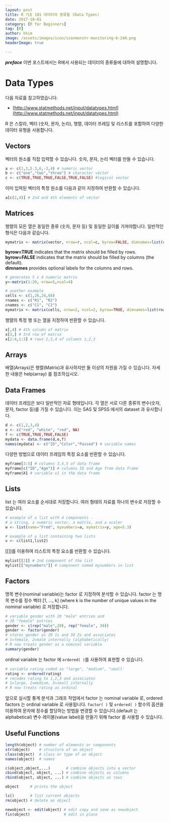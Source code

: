 ```yaml
---
layout: post  
title: R 기초 101 데이터의 종류들 (Data Types)  
date: 2017-10-01  
category: [R for Beginners]  
tag: [R]  
author: hkim  
image: /assets/images/icon/iconmonstr-monitoring-6-240.png
headerImage: true

---
```


***preface*** 이번 포스트에서는 R에서 사용되는 데이터의 종류들에 대하여 설명합니다.

# Data Types

다음 자료를 참고하였습니다:  
- [http://www.statmethods.net/input/datatypes.html](http://www.statmethods.net/input/datatypes.html)

R 은 스칼라, 벡터 (숫자, 문자, 논리), 행렬, 데이터 프레임 및 리스트를 포함하여 다양한 데이터 유형을 사용합니다.


## Vectors

벡터의 원소를 직접 입력할 수 있습니다. 숫자, 문자, 논리 벡터를 만들 수 있습니다.

```r
a <- c(1,2,5.3,6,-2,4) # numeric vector
b <- c("one","two","three") # character vector
c <- c(TRUE,TRUE,TRUE,FALSE,TRUE,FALSE) #logical vector
```

이미 입력된 벡터의 특정 원소를 다음과 같이 지정하여 반환할 수 있습니다.

```r
a[c(2,4)] # 2nd and 4th elements of vector
```

## Matrices

행렬의 모든 열은 동일한 종류 (숫자, 문자 등) 및 동일한 길이를 가져야합니다. 일반적인 형식은 다음과 같습니다.

```r
mymatrix <- matrix(vector, nrow=r, ncol=c, byrow=FALSE, dimnames=list(char_vector_rownames, char_vector_colnames))  
```

**byrow=TRUE** indicates that the matrix should be filled by rows.  
**byrow=FALSE** indicates that the matrix should be filled by columns (the default).  
**dimnames** provides optional labels for the columns and rows.  

```r
# generates 5 x 4 numeric matrix
y<-matrix(1:20, nrow=5,ncol=4)

# another example
cells <- c(1,26,24,68)
rnames <- c("R1", "R2")
cnames <- c("C1", "C2")
mymatrix <- matrix(cells, nrow=2, ncol=2, byrow=TRUE, dimnames=list(rnames, cnames))
```

행렬의 특정 행 또는 열을 지정하여 반환할 수 있습니다.

```r
x[,4] # 4th column of matrix
x[3,] # 3rd row of matrix
x[2:4,1:3] # rows 2,3,4 of columns 1,2,3
```

## Arrays

배열(Arrays)은 행렬(Matrix)과 유사하지만 둘 이상의 차원을 가질 수 있습니다. 자세한 내용은 help(array) 를 참조하십시오.


## Data Frames

데이터 프레임은 보다 일반적인 자료 형태입니다. 각 열은 서로 다른 종류의 변수(숫자, 문자, factor 등)를 가질 수 있습니다. 이는 SAS 및 SPSS 에서의 dataset 과 유사합니다.

```r
d <- c(1,2,3,4)
e <- c("red", "white", "red", NA)
f <- c(TRUE,TRUE,TRUE,FALSE)
mydata <- data.frame(d,e,f)
names(mydata) <- c("ID","Color","Passed") # variable names
```

다양한 방법으로 데이터 프레임의 특정 요소를 반환할 수 있습니다.

```r
myframe[3:5] # columns 3,4,5 of data frame
myframe[c("ID","Age")] # columns ID and Age from data frame
myframe$X1 # variable x1 in the data frame
```

## Lists

list 는 여러 요소를 순서대로 저장합니다. 여러 형태의 자료를 하나의 변수로 저장할 수 있습니다.

```r
# example of a list with 4 components -
# a string, a numeric vector, a matrix, and a scaler
w <- list(name="Fred", mynumbers=a, mymatrix=y, age=5.3)

# example of a list containing two lists
v <- c(list1,list2)
```

[[]]를 이용하여 리스트의 특정 요소를 반환할 수 있습니다.

```r
mylist[[2]] # 2nd component of the list
mylist[["mynumbers"]] # component named mynumbers in list
```

## Factors

명목 변수(nominal variable)는 factor 로 지정하여 분석할 수 있습니다. factor 는 명목 변수를 정수 벡터 [1, ..., k] (where k is the number of unique values in the nominal variable) 로 저장합니다.

```r
# variable gender with 20 "male" entries and
# 30 "female" entries
gender <- c(rep("male",20), rep("female", 30))
gender <- factor(gender)
# stores gender as 20 1s and 30 2s and associates
# 1=female, 2=male internally (alphabetically)
# R now treats gender as a nominal variable
summary(gender)
```

ordinal variable 는 factor 에 `ordered( )`를 사용하여 표현할 수 있습니다.

```r
# variable rating coded as "large", "medium", "small'
rating <- ordered(rating)
# recodes rating to 1,2,3 and associates
# 1=large, 2=medium, 3=small internally
# R now treats rating as ordinal
```

앞으로 실시할 퉁계 분석과 그래프 작업에서 factor 는 nominal variable 로, ordered factors 는 ordinal variable 로 사용됩니다. `factor( )` 및 `ordered( )` 함수의 옵션을 이용하여 문자에 정수를 할당하는 방법을 변경할 수 있습니다.(default 는 alphabetical) 변수 레이블(value label)을 만들기 위해 factor 를 사용할 수 있습니다.


## Useful Functions

```r
length(object) # number of elements or components
str(object)    # structure of an object
class(object)  # class or type of an object
names(object)  # names

c(object,object,...)       # combine objects into a vector
cbind(object, object, ...) # combine objects as columns
rbind(object, object, ...) # combine objects as rows

object     # prints the object

ls()       # list current objects
rm(object) # delete an object

newobject <- edit(object) # edit copy and save as newobject
fix(object)               # edit in place
```
